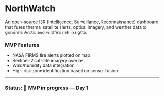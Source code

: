 # NorthWatch

An open-source ISR (Intelligence, Surveillance, Reconnaissance) dashboard that fuses thermal satellite alerts, optical imagery, and weather data to generate Arctic and wildfire risk insights.

### MVP Features
- NASA FIRMS fire alerts plotted on map
- Sentinel-2 satellite imagery overlay
- Wind/humidity data integration
- High-risk zone identification based on sensor fusion

---

### Status: 🚧 MVP in progress — Day 1

